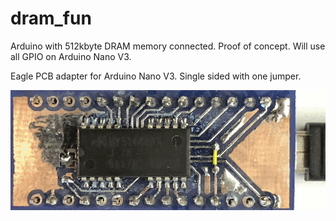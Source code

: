 # dram_fun
Arduino with 512kbyte DRAM memory connected.
Proof of concept. Will use all GPIO on Arduino Nano V3. 

Eagle PCB adapter for Arduino Nano V3. 
Single sided with one jumper. 

![Image of PCB adapter](https://github.com/mikaelsundin/dram_fun/raw/master/doc/pcb_photo.png)


